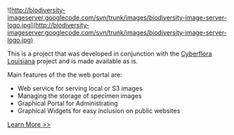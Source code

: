 ![http://biodiversity-imageserver.googlecode.com/svn/trunk/images/biodiversity-image-server-logo.jpg](http://biodiversity-imageserver.googlecode.com/svn/trunk/images/biodiversity-image-server-logo.jpg)

This is a project that was developed in conjunction with the [Cyberflora Louisiana](http://www.cyberfloralouisiana.com) project and is made available as is.

Main features of the the web portal are:
  * Web service for serving local or S3 images
  * Managing the storage of specimen images
  * Graphical Portal for Administrating
  * Graphical Widgets for easy inclusion on public websites

[Learn More >>](Overview.md)